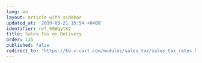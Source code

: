 ```yaml
---
lang: en
layout: article_with_sidebar
updated_at: '2019-03-21 15:54 +0400'
identifier: ref_69WqytK2
title: Sales Tax on Delivery
order: 135
published: false
redirect_to: 'https://kb.x-cart.com/modules/sales_tax/sales_tax_rates.html'
---
```

